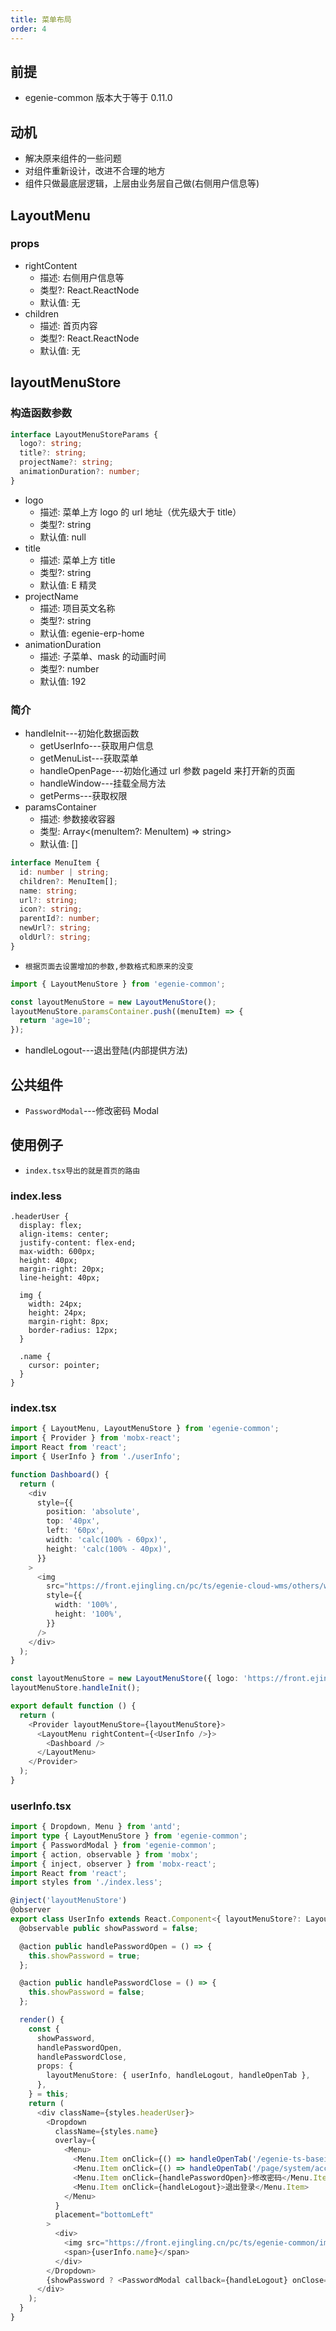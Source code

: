```yaml
---
title: 菜单布局
order: 4
---
```


## 前提

- egenie-common 版本大于等于 0.11.0

## 动机

- 解决原来组件的一些问题
- 对组件重新设计，改进不合理的地方
- 组件只做最底层逻辑，上层由业务层自己做(右侧用户信息等)

## LayoutMenu

### props

- rightContent
  - 描述: 右侧用户信息等
  - 类型?: React.ReactNode
  - 默认值: 无
- children
  - 描述: 首页内容
  - 类型?: React.ReactNode
  - 默认值: 无

## layoutMenuStore

### 构造函数参数

```ts
interface LayoutMenuStoreParams {
  logo?: string;
  title?: string;
  projectName?: string;
  animationDuration?: number;
}
```

- logo
  - 描述: 菜单上方 logo 的 url 地址（优先级大于 title）
  - 类型?: string
  - 默认值: null
- title
  - 描述: 菜单上方 title
  - 类型?: string
  - 默认值: E 精灵
- projectName
  - 描述: 项目英文名称
  - 类型?: string
  - 默认值: egenie-erp-home
- animationDuration
  - 描述: 子菜单、mask 的动画时间
  - 类型?: number
  - 默认值: 192

### 简介

- handleInit---初始化数据函数
  - getUserInfo---获取用户信息
  - getMenuList---获取菜单
  - handleOpenPage---初始化通过 url 参数 pageId 来打开新的页面
  - handleWindow---挂载全局方法
  - getPerms---获取权限
- paramsContainer
  - 描述: 参数接收容器
  - 类型: Array<(menuItem?: MenuItem) => string>
  - 默认值: []

```ts
interface MenuItem {
  id: number | string;
  children?: MenuItem[];
  name: string;
  url?: string;
  icon?: string;
  parentId?: number;
  newUrl?: string;
  oldUrl?: string;
}
```

- `根据页面去设置增加的参数,参数格式和原来的没变`

```ts
import { LayoutMenuStore } from 'egenie-common';

const layoutMenuStore = new LayoutMenuStore();
layoutMenuStore.paramsContainer.push((menuItem) => {
  return 'age=10';
});
```

- handleLogout---退出登陆(内部提供方法)

## 公共组件

- `PasswordModal`---修改密码 Modal

## 使用例子

- `index.tsx导出的就是首页的路由`

### index.less

```less
.headerUser {
  display: flex;
  align-items: center;
  justify-content: flex-end;
  max-width: 600px;
  height: 40px;
  margin-right: 20px;
  line-height: 40px;

  img {
    width: 24px;
    height: 24px;
    margin-right: 8px;
    border-radius: 12px;
  }

  .name {
    cursor: pointer;
  }
}
```

### index.tsx

```ts
import { LayoutMenu, LayoutMenuStore } from 'egenie-common';
import { Provider } from 'mobx-react';
import React from 'react';
import { UserInfo } from './userInfo';

function Dashboard() {
  return (
    <div
      style={{
        position: 'absolute',
        top: '40px',
        left: '60px',
        width: 'calc(100% - 60px)',
        height: 'calc(100% - 40px)',
      }}
    >
      <img
        src="https://front.ejingling.cn/pc/ts/egenie-cloud-wms/others/wmsHome.png"
        style={{
          width: '100%',
          height: '100%',
        }}
      />
    </div>
  );
}

const layoutMenuStore = new LayoutMenuStore({ logo: 'https://front.ejingling.cn/pc/ts/egenie-common/images/wmsLogo.png' });
layoutMenuStore.handleInit();

export default function () {
  return (
    <Provider layoutMenuStore={layoutMenuStore}>
      <LayoutMenu rightContent={<UserInfo />}>
        <Dashboard />
      </LayoutMenu>
    </Provider>
  );
}
```

### userInfo.tsx

```ts
import { Dropdown, Menu } from 'antd';
import type { LayoutMenuStore } from 'egenie-common';
import { PasswordModal } from 'egenie-common';
import { action, observable } from 'mobx';
import { inject, observer } from 'mobx-react';
import React from 'react';
import styles from './index.less';

@inject('layoutMenuStore')
@observer
export class UserInfo extends React.Component<{ layoutMenuStore?: LayoutMenuStore }> {
  @observable public showPassword = false;

  @action public handlePasswordOpen = () => {
    this.showPassword = true;
  };

  @action public handlePasswordClose = () => {
    this.showPassword = false;
  };

  render() {
    const {
      showPassword,
      handlePasswordOpen,
      handlePasswordClose,
      props: {
        layoutMenuStore: { userInfo, handleLogout, handleOpenTab },
      },
    } = this;
    return (
      <div className={styles.headerUser}>
        <Dropdown
          className={styles.name}
          overlay={
            <Menu>
              <Menu.Item onClick={() => handleOpenTab('/egenie-ts-baseinfo/exportList/index', 'export_task_center', '导入导出任务中心', 'zc_pfs')}>导入导出任务中心</Menu.Item>
              <Menu.Item onClick={() => handleOpenTab('/page/system/account_center/index.html', 'account_center', '店铺账户中心', 'zc_pfs')}>店铺账户中心</Menu.Item>
              <Menu.Item onClick={handlePasswordOpen}>修改密码</Menu.Item>
              <Menu.Item onClick={handleLogout}>退出登录</Menu.Item>
            </Menu>
          }
          placement="bottomLeft"
        >
          <div>
            <img src="https://front.ejingling.cn/pc/ts/egenie-common/images/avator.png" />
            <span>{userInfo.name}</span>
          </div>
        </Dropdown>
        {showPassword ? <PasswordModal callback={handleLogout} onClose={handlePasswordClose} /> : null}
      </div>
    );
  }
}
```
